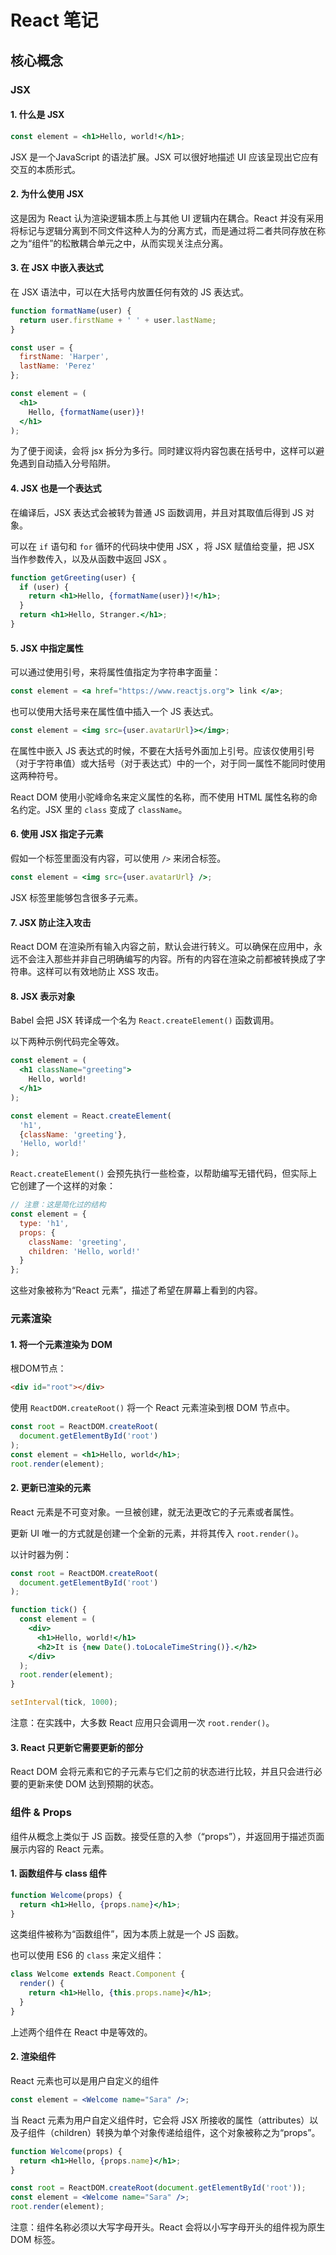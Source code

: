 # React 笔记

## 核心概念

### JSX

#### 1. 什么是 JSX

```jsx
const element = <h1>Hello, world!</h1>;
```

JSX 是一个JavaScript 的语法扩展。JSX 可以很好地描述 UI 应该呈现出它应有交互的本质形式。

#### 2. 为什么使用 JSX

这是因为 React 认为渲染逻辑本质上与其他 UI 逻辑内在耦合。React 并没有采用将标记与逻辑分离到不同文件这种人为的分离方式，而是通过将二者共同存放在称之为“组件”的松散耦合单元之中，从而实现关注点分离。

#### 3. 在 JSX 中嵌入表达式

在 JSX 语法中，可以在大括号内放置任何有效的 JS 表达式。

```jsx
function formatName(user) {
  return user.firstName + ' ' + user.lastName;
}

const user = {
  firstName: 'Harper',
  lastName: 'Perez'
};

const element = (
  <h1>
    Hello, {formatName(user)}!
  </h1>
);
```

为了便于阅读，会将 jsx 拆分为多行。同时建议将内容包裹在括号中，这样可以避免遇到自动插入分号陷阱。

#### 4. JSX 也是一个表达式

在编译后，JSX 表达式会被转为普通 JS 函数调用，并且对其取值后得到 JS 对象。

可以在 `if` 语句和 `for` 循环的代码块中使用 JSX ，将 JSX 赋值给变量，把 JSX 当作参数传入，以及从函数中返回 JSX 。

```jsx
function getGreeting(user) {
  if (user) {
    return <h1>Hello, {formatName(user)}!</h1>;
  }
  return <h1>Hello, Stranger.</h1>;
}
```

#### 5. JSX 中指定属性

可以通过使用引号，来将属性值指定为字符串字面量：

```jsx
const element = <a href="https://www.reactjs.org"> link </a>;
```

也可以使用大括号来在属性值中插入一个 JS 表达式。

```jsx
const element = <img src={user.avatarUrl}></img>;
```

在属性中嵌入 JS 表达式的时候，不要在大括号外面加上引号。应该仅使用引号（对于字符串值）或大括号（对于表达式）中的一个，对于同一属性不能同时使用这两种符号。

React DOM 使用小驼峰命名来定义属性的名称，而不使用 HTML 属性名称的命名约定。JSX 里的 `class` 变成了 `className`。

#### 6. 使用 JSX 指定子元素

假如一个标签里面没有内容，可以使用 `/>` 来闭合标签。

```jsx
const element = <img src={user.avatarUrl} />;
```

JSX 标签里能够包含很多子元素。

#### 7. JSX 防止注入攻击

React DOM 在渲染所有输入内容之前，默认会进行转义。可以确保在应用中，永远不会注入那些并非自己明确编写的内容。所有的内容在渲染之前都被转换成了字符串。这样可以有效地防止 XSS 攻击。

#### 8. JSX 表示对象

Babel 会把 JSX 转译成一个名为 `React.createElement()` 函数调用。

以下两种示例代码完全等效。

```jsx
const element = (
  <h1 className="greeting">
    Hello, world!
  </h1>
);
```

```jsx
const element = React.createElement(
  'h1',
  {className: 'greeting'},
  'Hello, world!'
);
```

`React.createElement()` 会预先执行一些检查，以帮助编写无错代码，但实际上它创建了一个这样的对象：

```jsx
// 注意：这是简化过的结构
const element = {
  type: 'h1',
  props: {
    className: 'greeting',
    children: 'Hello, world!'
  }
};
```

这些对象被称为“React 元素”，描述了希望在屏幕上看到的内容。

### 元素渲染

#### 1. 将一个元素渲染为 DOM

根DOM节点：

```html
<div id="root"></div>
```

使用 `ReactDOM.createRoot()` 将一个 React 元素渲染到根 DOM 节点中。

```jsx
const root = ReactDOM.createRoot(
  document.getElementById('root')
);
const element = <h1>Hello, world</h1>;
root.render(element);
```

#### 2. 更新已渲染的元素

React 元素是不可变对象。一旦被创建，就无法更改它的子元素或者属性。

更新 UI 唯一的方式就是创建一个全新的元素，并将其传入 `root.render()`。

以计时器为例：

```jsx
const root = ReactDOM.createRoot(
  document.getElementById('root')
);

function tick() {
  const element = (
    <div>
      <h1>Hello, world!</h1>
      <h2>It is {new Date().toLocaleTimeString()}.</h2>
    </div>
  );
  root.render(element);
}

setInterval(tick, 1000);
```

注意：在实践中，大多数 React 应用只会调用一次 `root.render()`。

#### 3. React 只更新它需要更新的部分

React DOM 会将元素和它的子元素与它们之前的状态进行比较，并且只会进行必要的更新来使 DOM 达到预期的状态。

### 组件 & Props

组件从概念上类似于 JS 函数。接受任意的入参（“props”），并返回用于描述页面展示内容的 React 元素。

#### 1. 函数组件与 class 组件

```jsx
function Welcome(props) {
  return <h1>Hello, {props.name}</h1>;
}
```

这类组件被称为“函数组件”，因为本质上就是一个 JS 函数。

也可以使用 ES6 的 `class` 来定义组件：

```jsx
class Welcome extends React.Component {
  render() {
    return <h1>Hello, {this.props.name}</h1>;
  }
}
```

上述两个组件在 React 中是等效的。

#### 2. 渲染组件

React 元素也可以是用户自定义的组件

```jsx
const element = <Welcome name="Sara" />;
```

当 React 元素为用户自定义组件时，它会将 JSX 所接收的属性（attributes）以及子组件（children）转换为单个对象传递给组件，这个对象被称之为“props”。

```jsx
function Welcome(props) {
  return <h1>Hello, {props.name}</h1>;
}

const root = ReactDOM.createRoot(document.getElementById('root'));
const element = <Welcome name="Sara" />;
root.render(element);
```

注意：组件名称必须以大写字母开头。React 会将以小写字母开头的组件视为原生 DOM 标签。